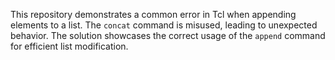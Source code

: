This repository demonstrates a common error in Tcl when appending elements to a list. The `concat` command is misused, leading to unexpected behavior. The solution showcases the correct usage of the `append` command for efficient list modification.